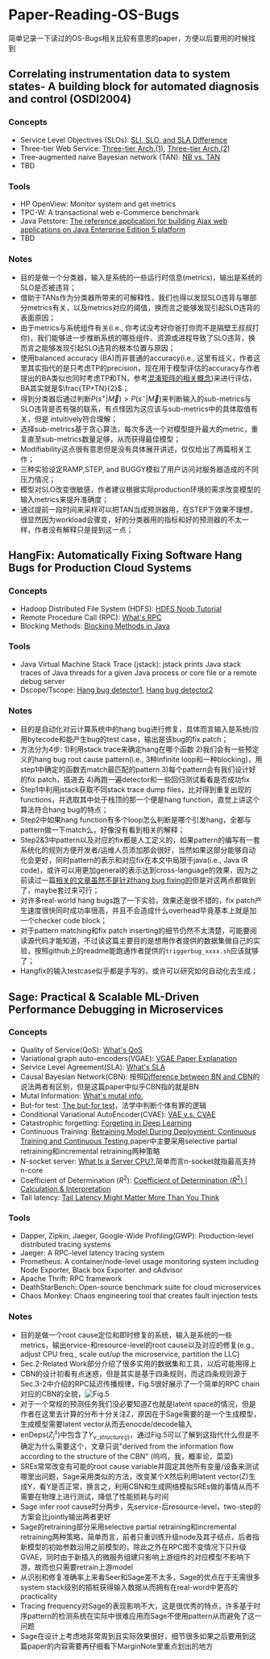 # Paper-Reading-OS-Bugs
 简单记录一下读过的OS-Bugs相关比较有意思的paper，方便以后要用的时候找到

## Correlating instrumentation data to system states- A building block for automated diagnosis and control (OSDI2004)
### Concepts
- Service Level Objectives (SLOs): [SLI, SLO, and SLA Difference](https://ikala.cloud/understanding-sli-slo-sla-in-sre/)
- Three-tier Web Service: [Three-tier Arch.(1)](https://www.ibm.com/hk-en/cloud/learn/three-tier-architecture), [Three-tier Arch.(2)](https://www.techtarget.com/searchsoftwarequality/definition/3-tier-application)
- Tree-augmented naive Bayesian network (TAN): [NB vs. TAN](https://gmis.jiqizhixin.com/graph/technologies/f743c6ed-68c5-4cc1-963f-c66413733e6e)
- TBD

### Tools
- HP OpenView: Monitor system and get metrics
- TPC-W: A transactional web e-Commerce benchmark
- Java Petstore: [The reference application for building Ajax web applications on Java Enterprise Edition 5 platform](https://www.oracle.com/java/technologies/java-pet-store.html)
- TBD


### Notes
- 目的是做一个分类器，输入是系统的一些运行时信息(metrics)，输出是系统的SLO是否被违背；
- 借助于TANs作为分类器所带来的可解释性，我们也得以发现SLO违背与哪部分metrics有关，以及metrics对应的阈值，换而言之能够发现引起SLO违背的表面原因；
- 由于metrics与系统组件有关(i.e., 你考试没考好你爸打你而不是隔壁王叔叔打你)，我们能够进一步推断系统的哪些组件、资源或进程导致了SLO违背，换而言之能够发现引起SLO违背的根本位置与原因；
- 使用balanced accuracy (BA)而非普通的accuracy(i.e., 这里有歧义，作者这里其实指代的是只考虑TP的precision，现在用于模型评估的accuracy与作者提出的BA类似也同时考虑TP和TN，参考[混淆矩阵的相关概念](https://blog.csdn.net/qq_38436431/article/details/120538673))来进行评估，BA其实就是$\frac{TP+TN}{2}$；
- 得到分类器后通过判断$P(s^+|\vec{M})>P(s^-|\vec{M})$来判断输入的sub-metrics与SLO违背是否有强的联系，有点怪因为这应该与sub-metrics中的具体取值有关，但是 intuitively符合理解；
- 选择sub-metrics基于贪心算法，每次多选一个对模型提升最大的metric，重复直至sub-metrics数量足够，从而获得最佳模型；
- Modifiability这点很有意思但是没有具体展开讲述，仅仅给出了两篇相关工作；
- 三种实验设定RAMP,STEP, and BUGGY模拟了用户访问对服务器造成的不同压力情况；
- 模型对SLO改变很敏感，作者建议根据实际production环境的需求改变模型的输入metrics来提升准确度；
- 通过提前一段时间来采样可以把TAN当成预测器用，在STEP下效果不理想，很显然因为workload会骤变，好的分类器用的指标和好的预测器的不太一样，作者没有解释只是提到这一点；

## HangFix: Automatically Fixing Software Hang Bugs for Production Cloud Systems

### Concepts
- Hadoop Distributed File System (HDFS): [HDFS Noob Tutorial](https://zhuanlan.zhihu.com/p/21249592)
- Remote Procedure Call (RPC): [What's RPC](https://www.jianshu.com/p/7d6853140e13)
- Blocking Methods: [Blocking Methods in Java](https://www.geeksforgeeks.org/blocking-methods-in-java/)

### Tools
- Java Virtual Machine Stack Trace (jstack): jstack prints Java stack traces of Java threads for a given Java process or core file or a remote debug server
- Dscope/Tscope: [Hang bug detector1](https://dl.acm.org/doi/10.1145/3267809.3267844), [Hang bug detector2](https://ieeexplore.ieee.org/document/8498121)

### Notes
- 目的是自动化对云计算系统中的hang bug进行修复，具体而言输入是系统/应用bytecode和能产生bug的test case，输出是该bug的fix patch；
- 方法分为4步: 1)利用stack trace来确定hang在哪个函数 2)我们会有一些预定义的hang bug root cause pattern(i.e., 3种infinite loop和一种blocking)，用step1中确定的函数去match最匹配的pattern 3)每个pattern会有我们设计好的fix patch，插进去 4)再跑一遍detector和一些回归测试看看是否成功fix 
- Step1中利用jstack获取不同stack trace dump files，比对得到重复出现的functions，并选取其中处于栈顶的那一个便是hang function，直觉上讲这个算法符合hang bug的特点；
- Step2中如果hang function有多个loop怎么判断是哪个引发hang，全都与pattern做一下match么，好像没有看到相关的解释；
- Step2&3中pattern以及对应的fix都是人工定义的，如果pattern的编写有一套系统化的规则方便开发者/运维人员添加那会很好，当然如果这部分能够自动化会更好，同时pattern的表示和对应fix在本文中局限于java(i.e., Java IR code)，或许可以用更加general的表示达到cross-language的效果，因为之前读过一篇[相关的文章虽然不是针对hang bug fixing的](https://dl.acm.org/doi/10.1145/3468264.3468538)但是对这两点都做到了，maybe套过来可行；
- 对许多real-world hang bugs跑了一下实验，效果还是很不错的，fix patch产生速度很快同时成功率很高，并且不会造成什么overhead毕竟基本上就是加一个checker code block；
- 对于pattern matching和fix patch inserting的细节仍然不太清楚，可能要阅读源代码才能知道，不过读这篇主要目的是想用作者提供的数据集做自己的实验，按照github上的readme能跑通作者提供的`triggerbug_xxxx.sh`应该就够了；
- Hangfix的输入testcase似乎都是手写的，或许可以研究如何自动化去生成；

## Sage: Practical & Scalable ML-Driven Performance Debugging in Microservices

### Concepts
- Quality of Service(QoS): [What's QoS](https://info.support.huawei.com/info-finder/encyclopedia/zh/QoS.html)
- Variational graph auto-encoders(VGAE): [VGAE Paper Explanation](https://zhuanlan.zhihu.com/p/78340397)
- Service Level Agreement(SLA): [What's SLA](https://www.cio.com/article/274740/outsourcing-sla-definitions-and-solutions.html)
- Causal Bayesian Network(CBN): 按照[Difference between BN and CBN](https://stackoverflow.com/questions/2113570/what-is-the-difference-between-causal-models-and-directed-graphical-models)的说法两者有区别，但是这篇paper中似乎CBN指的就是BN
- Mutal Information: [What's mutal info.](https://blog.csdn.net/qq_40131306/article/details/124167150)
- But-for test: [The but-for test](https://www.enjuris.com/personal-injury-law/the-but-for-test/)，法学中判断个体有罪的逻辑
- Conditional Variational AutoEncoder(CVAE): [VAE v.s. CVAE](https://www.jianshu.com/p/94d68a03c13e)
- Catastrophic forgetting: [Forgeting in Deep Learning](https://towardsdatascience.com/forgetting-in-deep-learning-4672e8843a7f)
- Continuous Training: [Retraining Model During Deployment: Continuous Training and Continuous Testing](https://neptune.ai/blog/retraining-model-during-deployment-continuous-training-continuous-testing),paper中主要采用selective partial retraining和incremental retraining两种策略
- N-socket server: [What Is a Server CPU?](https://community.fs.com/blog/what-is-a-server-cpu.html),简单而言n-socket就指最高支持n-core
- Coefficient of Determination ($R^2$): [Coefficient of Determination ($R^2$) | Calculation & Interpretation](https://www.scribbr.com/statistics/coefficient-of-determination/#:~:text=What%20is%20the%20definition%20of,predicted%20by%20the%20statistical%20model.)
- Tail latency: [Tail Latency Might Matter More Than You Think](https://brooker.co.za/blog/2021/04/19/latency.html#:~:text=Tail%20latency%2C%20also%20known%20as,but%20sometimes%20takes%20around%20100ms%22.)

### Tools
- Dapper, Zipkin, Jaeger, Google-Wide Profiling(GWP): Production-level distributed tracing systems
- Jaeger: A RPC-level latency tracing system
- Prometheus: A container/node-level usage monitoring system including Node Exporter, Black box Exporter. and cAdvisor
- Apache Thrift: RPC framework
- DeathStarBench: Open-source benchmark suite for cloud microservices
- Chaos Monkey: Chaos engineering tool that creates fault injection tests

### Notes
- 目的是做一个root cause定位和即时修复的系统，输入是系统的一些metrics，输出ervice-和resource-level的root cause以及对应的修复(e.g., adjust CPU freq., scale out/up the microservice, partition the LLC)
- Sec.2-Related Work部分介绍了很多实用的数据集和工具，以后可能用得上
- CBN的设计初看有点迷惑，但是其实是基于四条规则，而这四条规则源于Sec.3-2中介绍的RPC延迟传播规律，Fig.5很好展示了一个简单的RPC chain对应的CBN的全貌，![Fig.5](./imgs/Sage-5.jpeg)
- 对于一个常规的预测任务我们没必要知道Z也就是latent space的情况，但是作者在这里去计算的分布十分关注Z，原因在于Sage需要的是一个生成模型，生成模型需要latent vector从而去enocde/decode输入
- enDeps($Z^s_j$)中包含了$Y_{v\_structure(j)}$，通过Fig.5可以了解到这指代什么但是不确定为什么需要这个，文章只说"derived from the information flow according to the structure of the CBN" (呜呜，我，概率论，菜菜)
- SREs常常改变有可能的root cause variable并固定其他所有变量/设备来测试哪里出问题，Sage采用类似的方法，改变某个X然后利用latent vector(Z)生成Y，看Y是否正常，换言之，利用CBN和生成网络模拟SREs做的事情从而不需要在物理上进行测试，降低了性能损耗与时间
- Sage infer root cause时分两步，先service-后resource-level，two-step的方案会比jointly输出两者更好
- Sage的retraining部分采用selective partial retraining和incremental retraining两种策略，简单而言，前者只重训练升级node及其子结点，后者指新模型的初始参数沿用之前模型的，除此之外在RPC图不变情况下只升级GVAE，同时由于新插入的微服务组建只影响上游组件的对应模型不影响下游，故而也只需要retrain上游model
- 从识别和修复准确率上来看Seer和Sage差不太多，Sage的优点在于无需很多system stack级别的插桩获得输入数据从而拥有在real-word中更高的practicality
- Tracing frequency对Sage的表现影响不大，这是很优秀的特点，许多基于时序pattern的检测系统在实际中很难应用而Sage不使用pattern从而避免了这一问题
- Sage在设计上考虑地非常周到且实际效果很好，细节很多如果之后要用到这篇paper的内容需要再仔细看下MarginNote里重点划出的地方